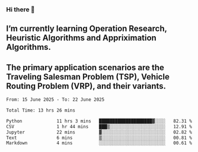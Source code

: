 ### Hi there 👋
## I’m currently learning Operation Research, Heuristic Algorithms and Appriximation Algorithms.
## The primary application scenarios are the Traveling Salesman Problem (TSP), Vehicle Routing Problem (VRP), and their variants.
<!--START_SECTION:waka-->

```txt
From: 15 June 2025 - To: 22 June 2025

Total Time: 13 hrs 26 mins

Python             11 hrs 3 mins   ████████████████████▓░░░░   82.31 %
CSV                1 hr 44 mins    ███▒░░░░░░░░░░░░░░░░░░░░░   12.91 %
Jupyter            22 mins         ▓░░░░░░░░░░░░░░░░░░░░░░░░   02.82 %
Text               6 mins          ▒░░░░░░░░░░░░░░░░░░░░░░░░   00.81 %
Markdown           4 mins          ░░░░░░░░░░░░░░░░░░░░░░░░░   00.61 %
```

<!--END_SECTION:waka-->
<!--
**Bookervsky/Bookervsky** is a ✨ _special_ ✨ repository because its `README.md` (this file) appears on your GitHub profile.

Here are some ideas to get you started:

- 🔭 I’m currently working on ...
- 🌱 I’m currently learning ...
- 👯 I’m looking to collaborate on ...
- 🤔 I’m looking for help with ...
- 💬 Ask me about ...
- 📫 How to reach me: ...
- 😄 Pronouns: ...
- ⚡ Fun fact: ...
-->

